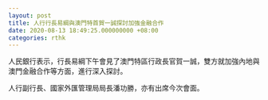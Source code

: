 ```yaml
---
layout: post
title: 人行行長易綱與澳門特首賀一誠探討加強金融合作
date: 2020-08-13 18:49:25.000000000 +08:00
categories: rthk
---
```


人民銀行表示，行長易綱下午會見了澳門特區行政長官賀一誠，雙方就加強內地與澳門金融合作等方面，進行深入探討。

人行副行長、國家外匯管理局局長潘功勝，亦有出席今次會面。
